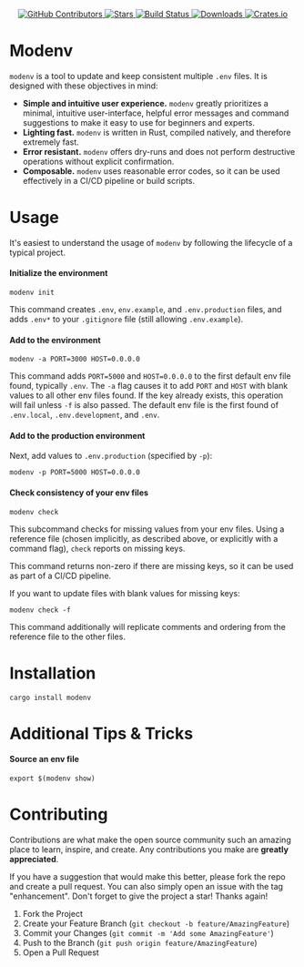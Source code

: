 <p align="center">
<a href="https://github.com/kurtbuilds/modenv/graphs/contributors">
    <img src="https://img.shields.io/github/contributors/kurtbuilds/modenv.svg?style=flat-square" alt="GitHub Contributors" />
</a>
<a href="https://github.com/kurtbuilds/modenv/stargazers">
    <img src="https://img.shields.io/github/stars/kurtbuilds/modenv.svg?style=flat-square" alt="Stars" />
</a>
<a href="https://github.com/kurtbuilds/modenv/actions">
    <img src="https://img.shields.io/github/workflow/status/kurtbuilds/modenv/test?style=flat-square" alt="Build Status" />
</a>
<a href="https://crates.io/crates/modenv">
    <img src="https://img.shields.io/crates/d/modenv?style=flat-square" alt="Downloads" />
</a>
<a href="https://crates.io/crates/modenv">
    <img src="https://img.shields.io/crates/v/modenv?style=flat-square" alt="Crates.io" />
</a>
</p>

# Modenv

`modenv` is a tool to update and keep consistent multiple `.env` files.
It is designed with these objectives in mind:

- **Simple and intuitive user experience.** `modenv` greatly prioritizes a minimal, intuitive user-interface, helpful error messages
  and command suggestions to make it easy to use for beginners and experts.
- **Lighting fast.** `modenv` is written in Rust, compiled natively, and therefore extremely fast.
- **Error resistant.** `modenv` offers dry-runs and does not perform destructive operations without explicit confirmation.
- **Composable.** `modenv` uses reasonable error codes, so it can be used effectively in a CI/CD pipeline or build scripts.

# Usage

It's easiest to understand the usage of `modenv` by following the lifecycle of a typical project.

#### Initialize the environment

    modenv init

This command creates `.env`, `env.example`, and `.env.production` files, and adds `.env*` to your `.gitignore` file 
(still allowing `.env.example`).

#### Add to the environment

    modenv -a PORT=3000 HOST=0.0.0.0

This command adds `PORT=5000` and `HOST=0.0.0.0` to the first default env file found, typically `.env`.
The `-a` flag causes it to add `PORT` and `HOST` with blank values to all other env files found.
If the key already exists, this operation will fail unless `-f` is also passed.
The default env file is the first found of `.env.local`, `.env.development`, and `.env`.

#### Add to the production environment

Next, add values to `.env.production` (specified by `-p`):

    modenv -p PORT=5000 HOST=0.0.0.0

#### Check consistency of your env files

    modenv check

This subcommand checks for missing values from your env files. Using a reference file (chosen implicitly, as described above, or 
explicitly with a command flag), `check` reports on missing keys.

This command returns non-zero if there are missing keys, so it can be used as part of a CI/CD pipeline.

If you want to update files with blank values for missing keys:

    modenv check -f

This command additionally will replicate comments and ordering from the reference file to the other files.

# Installation

    cargo install modenv

# Additional Tips & Tricks

#### Source an env file

    export $(modenv show)

# Contributing

Contributions are what make the open source community such an amazing place to learn, inspire, and create. Any contributions you make are **greatly appreciated**.

If you have a suggestion that would make this better, please fork the repo and create a pull request. You can also simply open an issue with the tag "enhancement".
Don't forget to give the project a star! Thanks again!

1. Fork the Project
2. Create your Feature Branch (`git checkout -b feature/AmazingFeature`)
3. Commit your Changes (`git commit -m 'Add some AmazingFeature'`)
4. Push to the Branch (`git push origin feature/AmazingFeature`)
5. Open a Pull Request
